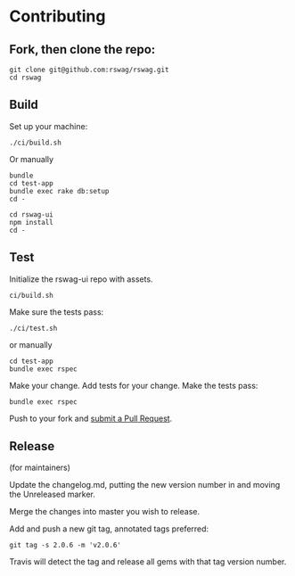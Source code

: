 # Contributing

## Fork, then clone the repo:
```
git clone git@github.com:rswag/rswag.git
cd rswag
```

## Build
Set up your machine:
```
./ci/build.sh
```
Or manually
```
bundle
cd test-app
bundle exec rake db:setup
cd -

cd rswag-ui
npm install
cd -
```

## Test
Initialize the rswag-ui repo with assets.
```
ci/build.sh
```

Make sure the tests pass:
```
./ci/test.sh
```
or manually
```
cd test-app
bundle exec rspec
```

Make your change. Add tests for your change. Make the tests pass:

```
bundle exec rspec
```

Push to your fork and [submit a Pull Request][pr].

[pr]: https://github.com/rswag/rswag/compare/

## Release
(for maintainers)

Update the changelog.md, putting the new version number in and moving the Unreleased marker.

Merge the changes into master you wish to release.

Add and push a new git tag, annotated tags preferred:
```
git tag -s 2.0.6 -m 'v2.0.6'
```

Travis will detect the tag and release all gems with that tag version number.
